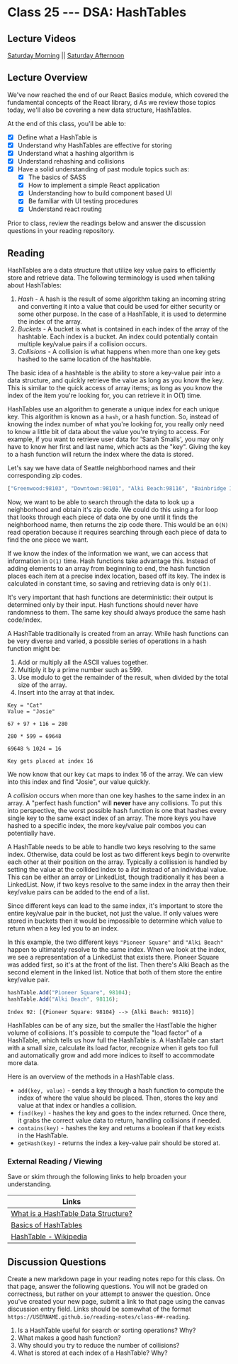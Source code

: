 # Class 25 --- DSA: HashTables

## Lecture Videos

[Saturday Morning](https://www.youtube.com/watch?v=pKM4VvEtolc) || [Saturday Afternoon](https://www.youtube.com/watch?v=xJMo1mMRp60)

## Lecture Overview

We've now reached the end of our React Basics module, which covered the fundamental concepts of the React library, d As we review those topics today, we'll also be covering a new data structure, HashTables. 

At the end of this class, you'll be able to:

-   [x] Define what a HashTable is 
-   [x] Understand why HashTables are effective for storing
-   [x] Understand what a hashing algorithm is
-   [x] Understand rehashing and collisions 
-   [x] Have a solid understanding of past module topics such as:
    -   [x] The basics of SASS
    -   [x] How to implement a simple React application
    -   [x] Understanding how to build component based UI
    -   [x] Be familiar with UI testing procedures
    -   [x] Understand react routing

Prior to class, review the readings below and answer the discussion questions in your reading repository.

## Reading

HashTables are a data structure that utilize key value pairs to efficiently store and retrieve data. The following terminology is used when talking about HashTables:
1. *Hash* - A hash is the result of some algorithm taking an incoming string and converting it into a value that could be used for either security or some other purpose. In the case of a HashTable, it is used to determine the index of the array. 
2. *Buckets* - A bucket is what is contained in each index of the array of the hashtable. Each index is a bucket. An index could potentially contain multiple key/value pairs if a collision occurs. 
3. *Collisions* -  A collision is what happens when more than one key gets hashed to the same location of the hashtable.

The basic idea of a hashtable is the ability to store a key-value pair into a data structure, and quickly retrieve the value as long as you know the key. This is similar to the quick access of array items; as long as you know the index of the item you're looking for, you can retrieve it in O(1) time. 

HashTables use an algorithm to generate a unique index for each unique key. This algorithm is known as a `hash`, or a hash function. So, instead of knowing the index number of what you're looking for, you really only need to know a little bit of data about the value you're trying to access. For example, if you want to retrieve user data for 'Sarah Smalls', you may only have to know her first and last name, which acts as the "key". Giving the key to a hash function will return the index where the data is stored. 

Let's say we have data of Seattle neighborhood names and their corresponding zip codes.

```js
["Greenwood:98103", "Downtown:98101", "Alki Beach:98116", "Bainbridge Island:98110", ...]
```

Now, we want to be able to search through the data to look up a neighborhood and obtain it's zip code. We could do this using a for loop that looks through each piece of data one by one until it finds the neighborhood name, then returns the zip code there. This would be an `O(N)` read operation because it requires searching through each piece of data to find the one piece we want.

If we know the index of the information we want, we can access that information in `O(1)` time. Hash functions take advantage this. Instead of adding elements to an array from beginning to end, the hash function places each item at a precise index location, based off its key. The index is calculated in constant time, so saving and retrieving data is only `O(1)`.

It's very important that hash functions are deterministic: their output is determined only by their input. Hash functions should never have randomness to them. The same key should always produce the same hash code/index.

A HashTable traditionally is created from an array. While hash functions can be very diverse and varied, a possible series of operations in a hash function might be: 

1. Add or multiply all the ASCII values together.
1. Multiply it by a prime number such as 599.
1. Use modulo to get the remainder of the result, when divided by the total size of the array.
1. Insert into the array at that index.

```
Key = "Cat"
Value = "Josie"

67 + 97 + 116 = 280

280 * 599 = 69648

69648 % 1024 = 16

Key gets placed at index 16 
```

We now know that our key `Cat` maps to index 16 of the array. We can view into this index and find "Josie", our value quickly. 

A *collision* occurs when more than one key hashes to the same index in an array. A "perfect hash function" will **never** have any collisions. To put this into perspective, the worst possible hash function is one that hashes every single key to the same exact index of an array. The more keys you have hashed to a specific index, the more key/value pair combos you can potentially have. 

A HashTable needs to be able to handle two keys resolving to the same index. Otherwise, data could be lost as two different keys begin to overwrite each other at their position on the array. Typically a collission is handled by setting the value at the collided index to a *list* instead of an individual value. This can be either an array or LinkedList, though traditionally it has been a LinkedList. Now, if two keys resolve to the same index in the array then their key/value pairs can be added to the end of a list. 

Since different keys can lead to the same index, it's important to store the entire key/value pair in the bucket, not just the value. If only values were stored in buckets then it would be impossible to determine which value to return when a key led you to an index.

In this example, the two different keys `"Pioneer Square"` and `"Alki Beach"` happen to ultimately resolve to the same index. When we look at the index, we see a representation of a LinkedList that exists there. Pioneer Square was added first, so it's at the front of the list. Then there's Alki Beach as the second
element in the linked list. Notice that both of them store the entire key/value pair.

```js
hashTable.Add("Pioneer Square", 98104);
hashTable.Add("Alki Beach", 98116);
```

```
Index 92: [{Pioneer Square: 98104} --> {Alki Beach: 98116}]
```

HashTables can be of any size, but the smaller the HastTable the higher volume of collisions. It's possible to compute the "load factor" of a HashTable, which tells us how full the HashTable is. A HashTable can start with a small size, calculate its load factor, recognize when it gets too full and automatically grow and add more indices to itself to accommodate more data.

Here is an overview of the methods in a HashTable class. 

* `add(key, value)` - sends a key through a hash function to compute the index of where the value should be placed. Then, stores the key and value at that index or handles a collision. 
* `find(key)` - hashes the key and goes to the index returned. Once there, it grabs the correct value data to return, handling collisions if needed. 
* `contains(key)` - hashes the key and returns a boolean if that key exists in the HashTable. 
* `getHash(key)` - returns the index a key-value pair should be stored at. 

### External Reading / Viewing

Save or skim through the following links to help broaden your understanding.

| Links                                                        |
| ------------------------------------------------------------ |
| [What is a HashTable Data Structure?](https://www.youtube.com/watch?v=MfhjkfocRR0) |
| [Basics of HashTables](https://www.hackerearth.com/practice/data-structures/hash-tables/basics-of-hash-tables/tutorial/) |
| [HashTable - Wikipedia](https://en.wikipedia.org/wiki/Hash_table) |

## Discussion Questions

Create a new markdown page in your reading notes repo for this class. On that page, answer the following questions. You will not be graded on correctness, but rather on your attempt to answer the question. Once you've created your new page, submit a link to that page using the canvas discussion entry field. Links should be somewhat of the format `https://USERNAME.github.io/reading-notes/class-##-reading`.

1. Is a HashTable useful for search or sorting operations? Why? 
2. What makes a good hash function? 
3. Why should you try to reduce the number of collisions?
4. What is stored at each index of a HashTable? Why?  
